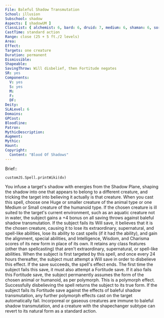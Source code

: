 ```yaml
---
File: Baleful Shadow Transmutation
School: illusion
Subschool: shadow
Aspects: [ shadowUM ]
ClassList: { alchemist: 6, bard: 6, druid: 7, medium: 6, shaman: 6, sorcerer: 6, wizard: 6, spiritualist: 6, summoner: 6, unchained summoner: 6, witch: 6 }
CastTime: standard action
Range: close (25 + 5 ft./2 levels)
Area: 
Effect: 
Targets: one creature
Duration: permanent
Dismissible: 
Shapeable: 
SavingThrow: Will disbelief, then Fortitude negates
SR: yes
Components:
  V: yes
  S: yes
  M: 
  F: 
  DF: 
Deity: 
SLALevel: 6
Domains: 
GPCost: 
Bloodline: 
Patron: 
MythicDescription: 
Augment: 
Mythic: 
Haunt: 
Copyright:
  Content: "Blood Of Shadows"
---
```

Brief:: 

```dataviewjs
customJS.Spell.printWiki(dv)
```

You infuse a target's shadow with energies from the Shadow Plane, shaping the shadow into one that appears to belong to a different creature, and tricking the target into believing it actually is that creature. When you cast this spell, choose one Huge or smaller creature of the animal type or one Medium or Small creature of the humanoid type. If the chosen creature is ill suited to the target's current environment, such as an aquatic creature not in water, the subject gains a +4 bonus on all saving throws against baleful shadow transmutation. If the subject fails its Will save, it believes that it is the chosen creature, causing it to lose its extraordinary, supernatural, and spell-like abilities, lose its ability to cast spells (if it had the ability), and gain the alignment, special abilities, and Intelligence, Wisdom, and Charisma scores of its new form in place of its own. It retains any class features (other than spellcasting) that aren't extraordinary, supernatural, or spell-like abilities.  When the subject is first targeted by this spell, and once every 24 hours thereafter, the subject must attempt a Will save in order to disbelieve this effect. If the save succeeds, the spell's effect ends. The first time the subject fails this save, it must also attempt a Fortitude save. If it also fails this Fortitude save, the subject permanently assumes the form of the chosen animal or humanoid, as per polymorph. This is a polymorph effect. Successfully disbelieving the spell returns the subject to its true form. If the subject fails its Fortitude save against the effects of baleful shadow transmutation, any further polymorph effects cast on the target automatically fail.  Incorporeal or gaseous creatures are immune to baleful shadow transmutation, and a creature with the shapechanger subtype can revert to its natural form as a standard action.
